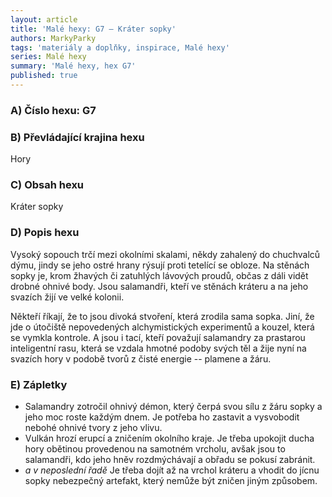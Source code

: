```yaml
---
layout: article
title: 'Malé hexy: G7 – Kráter sopky'
authors: MarkyParky
tags: 'materiály a doplňky, inspirace, Malé hexy'
series: Malé hexy
summary: 'Malé hexy, hex G7'
published: true
---
```

### A) Číslo hexu: G7

### B) Převládající krajina hexu

Hory  

### C) Obsah hexu

Kráter sopky 

### D) Popis hexu

Vysoký sopouch trčí mezi okolními skalami, někdy zahalený do chuchvalců dýmu, jindy se jeho ostré hrany rýsují proti tetelící se obloze. Na stěnách sopky je, krom žhavých či zatuhlých lávových proudů, občas z dáli vidět drobné ohnivé body. Jsou salamandři, kteří ve stěnách kráteru a na jeho svazích žijí ve velké kolonii.  

Někteří říkají, že to jsou divoká stvoření, která zrodila sama sopka. Jiní, že jde o útočiště nepovedených alchymistických experimentů a kouzel, která se vymkla kontrole. A jsou i tací, kteří považují salamandry za prastarou inteligentní rasu, která se vzdala hmotné podoby svých těl a žije nyní na svazích hory v podobě tvorů z čisté energie -- plamene a žáru.  

### E) Zápletky

- Salamandry zotročil ohnivý démon, který čerpá svou sílu z žáru sopky a jeho moc roste každým dnem. Je potřeba ho zastavit a vysvobodit nebohé ohnivé tvory z jeho vlivu.  
- Vulkán hrozí erupcí a zničením okolního kraje. Je třeba upokojit ducha hory obětinou provedenou na samotném vrcholu, avšak jsou to salamandři, kdo jeho hněv rozdmýchávají a obřadu se pokusí zabránit.  
- _a v neposlední řadě_ Je třeba dojít až na vrchol kráteru a vhodit do jícnu sopky nebezpečný artefakt, který nemůže být zničen jiným způsobem.

